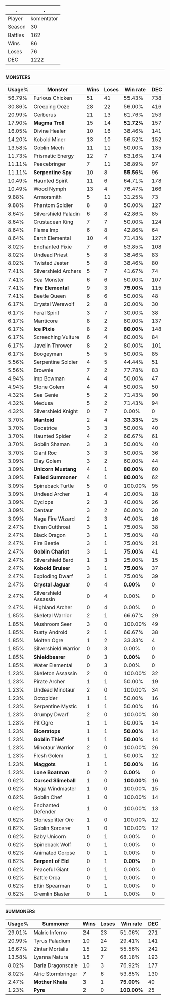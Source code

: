 .|.
|-|-
Player|komentator
Season|30
Battles|162
Wins|86
Loses|76
DEC|1222

---
**MONSTERS**

Usage%|Monster|Wins|Loses|Win rate|DEC|
-|-|-|-|-|-|
56.79%|Furious Chicken|51|41|55.43%|738|
30.86%|Creeping Ooze|28|22|56.00%|416|
20.99%|Cerberus|21|13|61.76%|253|
17.90%|**Magma Troll**|15|14|**51.72%**|157|
16.05%|Divine Healer|10|16|38.46%|141|
14.20%|Kobold Miner|13|10|56.52%|152|
13.58%|Goblin Mech|11|11|50.00%|135|
11.73%|Prismatic Energy|12|7|63.16%|174|
11.11%|Peacebringer|7|11|38.89%|97|
11.11%|**Serpentine Spy**|10|8|**55.56%**|96|
10.49%|Haunted Spirit|11|6|64.71%|178|
10.49%|Wood Nymph|13|4|76.47%|166|
9.88%|Armorsmith|5|11|31.25%|73|
9.88%|Phantom Soldier|8|8|50.00%|127|
8.64%|Silvershield Paladin|6|8|42.86%|85|
8.64%|Crustacean King|7|7|50.00%|124|
8.64%|Flame Imp|6|8|42.86%|64|
8.64%|Earth Elemental|10|4|71.43%|127|
8.02%|Enchanted Pixie|7|6|53.85%|108|
8.02%|Undead Priest|5|8|38.46%|83|
8.02%|Twisted Jester|5|8|38.46%|80|
7.41%|Silvershield Archers|5|7|41.67%|74|
7.41%|Sea Monster|6|6|50.00%|107|
7.41%|**Fire Elemental**|9|3|**75.00%**|115|
7.41%|Beetle Queen|6|6|50.00%|48|
6.17%|Crystal Werewolf|2|8|20.00%|30|
6.17%|Feral Spirit|3|7|30.00%|38|
6.17%|Manticore|8|2|80.00%|137|
6.17%|**Ice Pixie**|8|2|**80.00%**|148|
6.17%|Screeching Vulture|6|4|60.00%|84|
6.17%|Javelin Thrower|8|2|80.00%|101|
6.17%|Boogeyman|5|5|50.00%|85|
5.56%|Serpentine Soldier|4|5|44.44%|51|
5.56%|Brownie|7|2|77.78%|83|
4.94%|Imp Bowman|4|4|50.00%|47|
4.94%|Stone Golem|4|4|50.00%|50|
4.32%|Sea Genie|5|2|71.43%|90|
4.32%|Medusa|5|2|71.43%|94|
4.32%|Silvershield Knight|0|7|0.00%|0|
3.70%|**Mantoid**|2|4|**33.33%**|25|
3.70%|Cocatrice|3|3|50.00%|40|
3.70%|Haunted Spider|4|2|66.67%|61|
3.70%|Goblin Shaman|3|3|50.00%|40|
3.70%|Giant Roc|3|3|50.00%|36|
3.09%|Clay Golem|3|2|60.00%|44|
3.09%|**Unicorn Mustang**|4|1|**80.00%**|60|
3.09%|**Failed Summoner**|4|1|**80.00%**|62|
3.09%|Spineback Turtle|5|0|100.00%|95|
3.09%|Undead Archer|1|4|20.00%|18|
3.09%|Cyclops|2|3|40.00%|26|
3.09%|Centaur|3|2|60.00%|30|
3.09%|Naga Fire Wizard|2|3|40.00%|16|
2.47%|Elven Cutthroat|3|1|75.00%|38|
2.47%|Black Dragon|3|1|75.00%|48|
2.47%|Fire Beetle|3|1|75.00%|21|
2.47%|**Goblin Chariot**|3|1|**75.00%**|41|
2.47%|Silvershield Bard|1|3|25.00%|15|
2.47%|**Kobold Bruiser**|3|1|**75.00%**|37|
2.47%|Exploding Dwarf|3|1|75.00%|39|
2.47%|**Crystal Jaguar**|0|4|**0.00%**|0|
2.47%|Silvershield Assassin|0|4|0.00%|0|
2.47%|Highland Archer|0|4|0.00%|0|
1.85%|Skeletal Warrior|2|1|66.67%|29|
1.85%|Mushroom Seer|3|0|100.00%|49|
1.85%|Rusty Android|2|1|66.67%|38|
1.85%|Molten Ogre|1|2|33.33%|4|
1.85%|Silvershield Warrior|0|3|0.00%|0|
1.85%|**Shieldbearer**|0|3|**0.00%**|0|
1.85%|Water Elemental|0|3|0.00%|0|
1.23%|Skeleton Assassin|2|0|100.00%|32|
1.23%|Pirate Archer|1|1|50.00%|19|
1.23%|Undead Minotaur|2|0|100.00%|34|
1.23%|Octopider|1|1|50.00%|16|
1.23%|Serpentine Mystic|1|1|50.00%|16|
1.23%|Grumpy Dwarf|2|0|100.00%|30|
1.23%|Pit Ogre|1|1|50.00%|14|
1.23%|**Biceratops**|1|1|**50.00%**|14|
1.23%|**Goblin Thief**|1|1|**50.00%**|14|
1.23%|Minotaur Warrior|2|0|100.00%|26|
1.23%|Flesh Golem|1|1|50.00%|12|
1.23%|**Maggots**|1|1|**50.00%**|16|
1.23%|**Lone Boatman**|0|2|**0.00%**|0|
0.62%|**Cursed Slimeball**|1|0|**100.00%**|16|
0.62%|Naga Windmaster|1|0|100.00%|15|
0.62%|Goblin Chef|1|0|100.00%|14|
0.62%|Enchanted Defender|1|0|100.00%|13|
0.62%|Stonesplitter Orc|1|0|100.00%|12|
0.62%|Goblin Sorcerer|1|0|100.00%|12|
0.62%|Baby Unicorn|0|1|0.00%|0|
0.62%|Spineback Wolf|0|1|0.00%|0|
0.62%|Animated Corpse|0|1|0.00%|0|
0.62%|**Serpent of Eld**|0|1|**0.00%**|0|
0.62%|Peaceful Giant|0|1|0.00%|0|
0.62%|Battle Orca|0|1|0.00%|0|
0.62%|Ettin Spearman|0|1|0.00%|0|
0.62%|Gremlin Blaster|0|1|0.00%|0|

---
**SUMMONERS**

Usage%|Summoner|Wins|Loses|Win rate|DEC|
-|-|-|-|-|-|
29.01%|Malric Inferno|24|23|51.06%|271|
20.99%|Tyrus Paladium|10|24|29.41%|141|
16.67%|Zintar Mortalis|15|12|55.56%|242|
13.58%|Lyanna Natura|15|7|68.18%|193|
8.02%|Daria Dragonscale|10|3|76.92%|177|
8.02%|Alric Stormbringer|7|6|53.85%|130|
2.47%|**Mother Khala**|3|1|**75.00%**|40|
1.23%|**Pyre**|2|0|**100.00%**|25|
